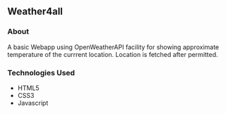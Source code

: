 ## Weather4all

### About
A basic Webapp using OpenWeatherAPI facility for showing approximate temperature of the currrent location. Location is fetched after permitted.

### Technologies Used
- HTML5
- CSS3
- Javascript

